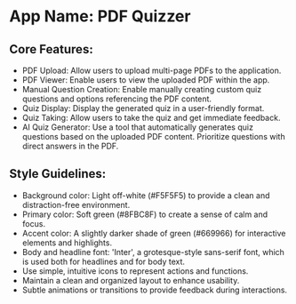 # **App Name**: PDF Quizzer

## Core Features:

- PDF Upload: Allow users to upload multi-page PDFs to the application.
- PDF Viewer: Enable users to view the uploaded PDF within the app.
- Manual Question Creation: Enable manually creating custom quiz questions and options referencing the PDF content.
- Quiz Display: Display the generated quiz in a user-friendly format.
- Quiz Taking: Allow users to take the quiz and get immediate feedback.
- AI Quiz Generator: Use a tool that automatically generates quiz questions based on the uploaded PDF content. Prioritize questions with direct answers in the PDF.

## Style Guidelines:

- Background color: Light off-white (#F5F5F5) to provide a clean and distraction-free environment.
- Primary color: Soft green (#8FBC8F) to create a sense of calm and focus.
- Accent color: A slightly darker shade of green (#669966) for interactive elements and highlights.
- Body and headline font: 'Inter', a grotesque-style sans-serif font, which is used both for headlines and for body text.
- Use simple, intuitive icons to represent actions and functions.
- Maintain a clean and organized layout to enhance usability.
- Subtle animations or transitions to provide feedback during interactions.